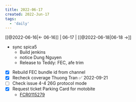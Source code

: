 ```yaml
---
title: 2022-06-17
created: 2022-Jun-17
tags:
  - 'daily'
---
```


[[@2022-06-16|<- 06-16]] | 06-17 | [[@2022-06-18|06-18 ->]]



- sync spica5
	- Build jenkins
	- notice Dung Nguyen
	- Release to Teddy: FEC, afe trim
- [x] Rebuild FEC bundle id from channel
- [x] Recheck coverage Thuong Tran ✅ 2022-09-21
- [ ] Check issue 4-4 26G protocol mode
- [x] Request ticket Parking Card for motobite
	- [FCR0115279](https://urldefense.proofpoint.com/v2/url?u=https-3A__marvell.service-2Dnow.com_nav-5Fto.do-3Furi-3Dfacilities-5Frequest.do-253Fsys-5Fid-3D758ee0c31b84d19082ff639ead4bcb74-2526sysparm-5Fstack-3Dfacilities-5Frequest-5Flist.do-253Fsysparm-5Fquery-3Dactive-3Dtrue&d=DwMFaQ&c=nKjWec2b6R0mOyPaz7xtfQ&r=B0xIxhJTGL7psg0VAeruTjLDZVOorm0k2i4SX8S27MU&m=gmY-Uv6TgUMhOxC-SBxD4sqagYQ8a20-75NrWphHYvY6J1iW5-FnexLaPztz8QwE&s=01Fy6DRL9ofOChMkKc6i1s-1WaV6965V8h78PwDhLt8&e=)
